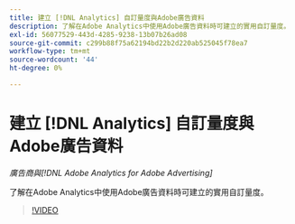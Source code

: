 ```yaml
---
title: 建立 [!DNL Analytics] 自訂量度與Adobe廣告資料
description: 了解在Adobe Analytics中使用Adobe廣告資料時可建立的實用自訂量度。
exl-id: 56077529-443d-4285-9238-13b07b26ad08
source-git-commit: c299b88f75a62194bd22b2d220ab525045f78ea7
workflow-type: tm+mt
source-wordcount: '44'
ht-degree: 0%

---
```


# 建立 [!DNL Analytics] 自訂量度與Adobe廣告資料

*廣告商與[!DNL Adobe Analytics for Adobe Advertising]*

了解在Adobe Analytics中使用Adobe廣告資料時可建立的實用自訂量度。

>[!VIDEO](https://video.tv.adobe.com/v/33919)
